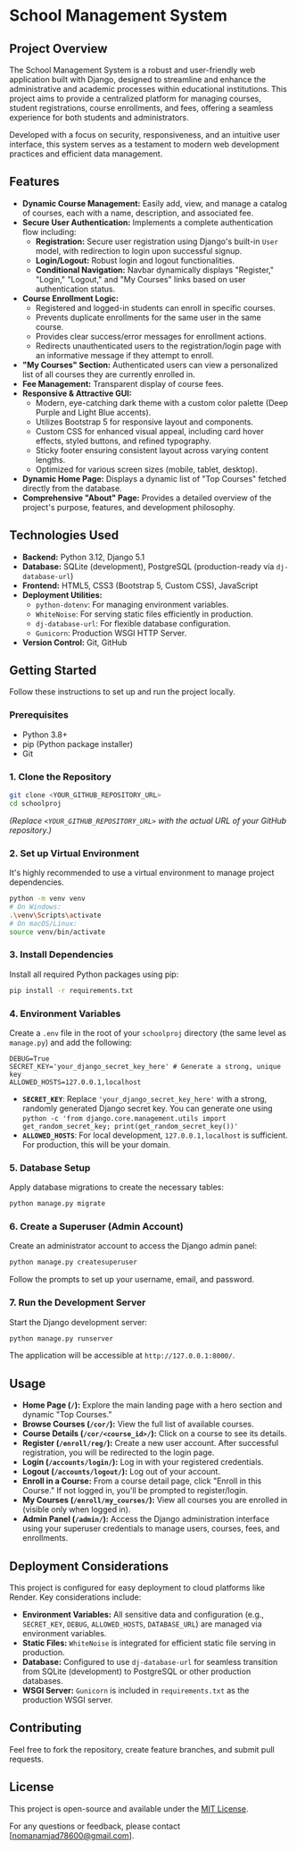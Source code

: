 # School Management System

## Project Overview

The School Management System is a robust and user-friendly web application built with Django, designed to streamline and enhance the administrative and academic processes within educational institutions. This project aims to provide a centralized platform for managing courses, student registrations, course enrollments, and fees, offering a seamless experience for both students and administrators.

Developed with a focus on security, responsiveness, and an intuitive user interface, this system serves as a testament to modern web development practices and efficient data management.

## Features

* **Dynamic Course Management:** Easily add, view, and manage a catalog of courses, each with a name, description, and associated fee.
* **Secure User Authentication:** Implements a complete authentication flow including:
  * **Registration:** Secure user registration using Django's built-in `User` model, with redirection to login upon successful signup.
  * **Login/Logout:** Robust login and logout functionalities.
  * **Conditional Navigation:** Navbar dynamically displays "Register," "Login," "Logout," and "My Courses" links based on user authentication status.
* **Course Enrollment Logic:**
  * Registered and logged-in students can enroll in specific courses.
  * Prevents duplicate enrollments for the same user in the same course.
  * Provides clear success/error messages for enrollment actions.
  * Redirects unauthenticated users to the registration/login page with an informative message if they attempt to enroll.
* **"My Courses" Section:** Authenticated users can view a personalized list of all courses they are currently enrolled in.
* **Fee Management:** Transparent display of course fees.
* **Responsive & Attractive GUI:**
  * Modern, eye-catching dark theme with a custom color palette (Deep Purple and Light Blue accents).
  * Utilizes Bootstrap 5 for responsive layout and components.
  * Custom CSS for enhanced visual appeal, including card hover effects, styled buttons, and refined typography.
  * Sticky footer ensuring consistent layout across varying content lengths.
  * Optimized for various screen sizes (mobile, tablet, desktop).
* **Dynamic Home Page:** Displays a dynamic list of "Top Courses" fetched directly from the database.
* **Comprehensive "About" Page:** Provides a detailed overview of the project's purpose, features, and development philosophy.

## Technologies Used

* **Backend:** Python 3.12, Django 5.1
* **Database:** SQLite (development), PostgreSQL (production-ready via `dj-database-url`)
* **Frontend:** HTML5, CSS3 (Bootstrap 5, Custom CSS), JavaScript
* **Deployment Utilities:**
  * `python-dotenv`: For managing environment variables.
  * `WhiteNoise`: For serving static files efficiently in production.
  * `dj-database-url`: For flexible database configuration.
  * `Gunicorn`: Production WSGI HTTP Server.
* **Version Control:** Git, GitHub

## Getting Started

Follow these instructions to set up and run the project locally.

### Prerequisites

* Python 3.8+
* pip (Python package installer)
* Git

### 1. Clone the Repository

```bash
git clone <YOUR_GITHUB_REPOSITORY_URL>
cd schoolproj
```

*(Replace `<YOUR_GITHUB_REPOSITORY_URL>` with the actual URL of your GitHub repository.)*

### 2. Set up Virtual Environment

It's highly recommended to use a virtual environment to manage project dependencies.

```bash
python -m venv venv
# On Windows:
.\venv\Scripts\activate
# On macOS/Linux:
source venv/bin/activate
```

### 3. Install Dependencies

Install all required Python packages using pip:

```bash
pip install -r requirements.txt
```

### 4. Environment Variables

Create a `.env` file in the root of your `schoolproj` directory (the same level as `manage.py`) and add the following:

```
DEBUG=True
SECRET_KEY='your_django_secret_key_here' # Generate a strong, unique key
ALLOWED_HOSTS=127.0.0.1,localhost
```

* **`SECRET_KEY`**: Replace `'your_django_secret_key_here'` with a strong, randomly generated Django secret key. You can generate one using `python -c 'from django.core.management.utils import get_random_secret_key; print(get_random_secret_key())'`
* **`ALLOWED_HOSTS`**: For local development, `127.0.0.1,localhost` is sufficient. For production, this will be your domain.

### 5. Database Setup

Apply database migrations to create the necessary tables:

```bash
python manage.py migrate
```

### 6. Create a Superuser (Admin Account)

Create an administrator account to access the Django admin panel:

```bash
python manage.py createsuperuser
```

Follow the prompts to set up your username, email, and password.

### 7. Run the Development Server

Start the Django development server:

```bash
python manage.py runserver
```

The application will be accessible at `http://127.0.0.1:8000/`.

## Usage

* **Home Page (`/`):** Explore the main landing page with a hero section and dynamic "Top Courses."
* **Browse Courses (`/cor/`):** View the full list of available courses.
* **Course Details (`/cor/<course_id>/`):** Click on a course to see its details.
* **Register (`/enroll/reg/`):** Create a new user account. After successful registration, you will be redirected to the login page.
* **Login (`/accounts/login/`):** Log in with your registered credentials.
* **Logout (`/accounts/logout/`):** Log out of your account.
* **Enroll in a Course:** From a course detail page, click "Enroll in this Course." If not logged in, you'll be prompted to register/login.
* **My Courses (`/enroll/my_courses/`):** View all courses you are enrolled in (visible only when logged in).
* **Admin Panel (`/admin/`):** Access the Django administration interface using your superuser credentials to manage users, courses, fees, and enrollments.

## Deployment Considerations

This project is configured for easy deployment to cloud platforms like Render. Key considerations include:

* **Environment Variables:** All sensitive data and configuration (e.g., `SECRET_KEY`, `DEBUG`, `ALLOWED_HOSTS`, `DATABASE_URL`) are managed via environment variables.
* **Static Files:** `WhiteNoise` is integrated for efficient static file serving in production.
* **Database:** Configured to use `dj-database-url` for seamless transition from SQLite (development) to PostgreSQL or other production databases.
* **WSGI Server:** `Gunicorn` is included in `requirements.txt` as the production WSGI server.

## Contributing

Feel free to fork the repository, create feature branches, and submit pull requests.

## License

This project is open-source and available under the [MIT License](LICENSE).

For any questions or feedback, please contact [nomanamjad78600@gmail.com].
